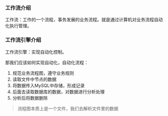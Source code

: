 ### 工作流介绍
工作流：工作的一个流程，事务发展的业务流程。就是通过计算机对业务流程自动化执行管理。
### 工作流引擎介绍
工作流引擎：实现自动化控制。

那我们应该如何实现自动化，自动化流程：
1. 规范业务流程图，遵守业务规则
2. 读取文件中节点的数据
3. 将数据传入MySQL中存储，形成记录
4. 后面去读取数据库的数据，对数据进行分析处理
5. 分析后将数据删除

> 流程图本质上是一个文件，我们去解析文件里的数据